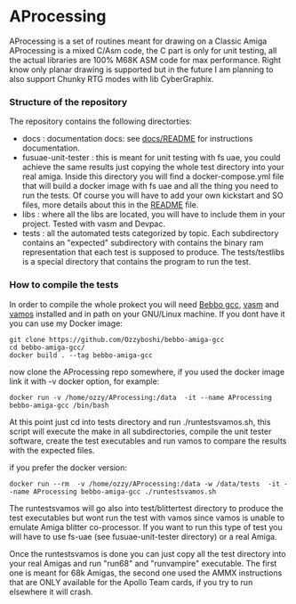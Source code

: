 # AProcessing

AProcessing is a set of routines meant for drawing on a Classic Amiga
AProcessing is a mixed C/Asm code, the C part is only for unit testing, all the actual libraries are 100% M68K ASM code for max performance.
Right know only planar drawing is supported but in the future I am planning to also support Chunky RTG modes with lib CyberGraphix.

### Structure of the repository
The repository contains the following directorties:
- docs : documentation docs: see [docs/README](docs/README.md) for instructions documentation.
- fusuae-unit-tester : this is meant for unit testing with fs uae, you could achieve the same results just copying the whole test directory into your real amiga. Inside this directory you will find a docker-compose.yml file that will build a docker image with fs uae and all the thing you need to run the tests. Of course you will have to add your own kickstart and SO files, more details about this in the [README](https://github.com/Ozzyboshi/AProcessing/blob/main/fusuae-unit-tester/README.md "README") file.
- libs : where all the libs are located, you will have to include them in your project. Tested with vasm and Devpac.
- tests : all the automated tests categorized by topic. Each subdirectory contains an "expected" subdirectory with contains the binary ram representation that each test is supposed to produce. The tests/testlibs is a special directory that contains the program to run the test.

### How to compile the tests
In order to compile the whole prokect you will need [Bebbo gcc](https://github.com/bebbo/amiga-gcc), [vasm](http://sun.hasenbraten.de/vasm/) and [vamos](https://github.com/cnvogelg/amitools/blob/master/docs/vamos.md) installed and in path on your GNU/Linux machine.
If you dont have it you can use my Docker image:

```
git clone https://github.com/Ozzyboshi/bebbo-amiga-gcc
cd bebbo-amiga-gcc/
docker build . --tag bebbo-amiga-gcc
```

now clone the AProcessing repo somewhere, if you used the docker image link it with -v docker option, for example:
```
docker run -v /home/ozzy/AProcessing:/data  -it --name AProcessing bebbo-amiga-gcc /bin/bash
```
At this point just cd into tests directory and run ./runtestsvamos.sh, this script will execute the make in all subdirectories, compile the unit tester software, create the test executables and run vamos to compare the results with the expected files.

if you prefer the docker version:
```
docker run --rm  -v /home/ozzy/AProcessing:/data -w /data/tests  -it --name AProcessing bebbo-amiga-gcc ./runtestsvamos.sh
```

The runtestsvamos will go also into test/blittertest directory to produce the test executables but wont run the test with vamos since vamos is unable to emulate Amiga blitter co-processor. If you want to run this type of test you will have to use fs-uae (see fusuae-unit-tester directory) or a real Amiga.

Once the runtestsvamos is done you can just copy all the test directory into your real Amigas and run "run68" and "runvampire" executable.
The first one is meant for 68k Amigas, the second one used the AMMX instructions that are ONLY available for the Apollo Team cards, if you try to run elsewhere it will crash.


